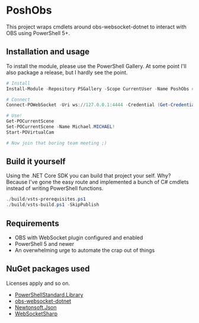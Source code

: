 ﻿# PoshObs

This project wraps cmdlets around obs-websocket-dotnet to interact with OBS using PowerShell 5+.

## Installation and usage

To install the module, please use the PowerShell Gallery. At some point I'll also package a release,
but I hardly see the point.

```powershell
# Install
Install-Module -Repository PSGallery -Scope CurrentUser -Name PoshObs # -AllowPrerelease to get the GOOD STUFF

# Connect
Connect-POWebSocket -Uri ws://127.0.0.1:4444 -Credential (Get-Credential)

# Use!
Get-POCurrentScene
Set-POCurrentScene -Name Michael.MICHAEL!
Start-POVirtualCam

# Now join that boring team meeting ;)
```

## Build it yourself

Using the .NET Core SDK you can build that project your self. Why? Because I've gone
the easy route and implemented a bunch of C# cmdlets instead of writing PowerShell functions.

```powershell
./build/vsts-prerequisites.ps1
./build/vsts-build.ps1 -SkipPublish
```

## Requirements

- OBS with WebSocket plugin configured and enabled
- PowerShell 5 and newer
- An overwhelming urge to automate the crap out of things

## NuGet packages used

Licenses apply and so on.

- [PowerShellStandard.Library](https://github.com/PowerShell/PowerShellStandard)
- [obs-websocket-dotnet](https://github.com/BarRaider/obs-websocket-dotnet)
- [Newtonsoft.Json](https://www.newtonsoft.com/json)
- [WebSocketSharp](https://sta.github.io/websocket-sharp)